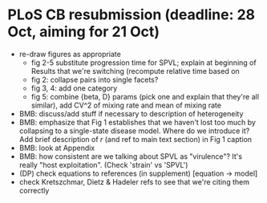 # PLoS CB resubmission (deadline: 28 Oct, aiming for 21 Oct)

- re-draw figures as appropriate
   - fig 2-5 substitute progression time for SPVL; explain at beginning of Results that we're switching (recompute relative time based on 
   - fig 2: collapse pairs into single facets?
   - fig 3, 4: add one category
   - fig 5: combine {beta, D} params (pick one and explain that they're all similar), add CV^2 of mixing rate and mean of mixing rate
- BMB: discuss/add stuff if necessary to description of heterogeneity
- BMB: emphasize that Fig 1 establishes that we haven't lost too much by
collapsing to a single-state disease model. Where do we introduce it?
Add brief description of $r$ (and ref to main text section) in Fig 1 caption
- BMB: look at Appendix
- BMB: how consistent are we talking about SPVL as "virulence"?
It's really "host exploitation". (Check 'strain' vs 'SPVL')
- (DP) check equations to references (in supplement) [equation -> model]
- check Kretszchmar, Dietz & Hadeler refs to see that we're citing them correctly
